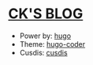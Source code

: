 # [CK'S BLOG](https://chenkai.life)


+ Power by: [hugo](https://gohugo.io/)
+ Theme: [hugo-coder](https://github.com/luizdepra/hugo-coder)
+ Cusdis: [cusdis](https://cusdis.com)
